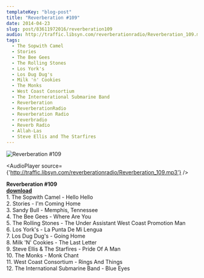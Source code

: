 ```yaml
---
templateKey: "blog-post"
title: "Reverberation #109"
date: 2014-04-23
slug: post/83611972016/reverberation109
audio: http://traffic.libsyn.com/reverberationradio/Reverberation_109.mp3
tags:
  - The Sopwith Camel
  - Stories
  - The Bee Gees
  - The Rolling Stones
  - Los York's
  - Los Dug Dug's
  - Milk 'n' Cookies
  - The Monks
  - West Coast Consortium
  - The Internerational Submarine Band
  - Reverberation
  - ReverberationRadio
  - Reverberation Radio
  - reverbradio
  - Reverb Radio
  - Allah-Las
  - Steve Ellis and The Starfires
---
```


![Reverberation #109](../images/dd70ba6b40002e4135e1a6ab2f70e021ce828d697a0bc53929967e922f754947.jpg)

<AudioPlayer source={'http://traffic.libsyn.com/reverberationradio/Reverberation_109.mp3'} />

<p><strong>Reverberation #109<br /></strong><strong><a href="http://traffic.libsyn.com/reverberationradio/Reverberation_109.mp3" title="download" target="_blank">download<br /></a></strong>1. The Sopwith Camel - Hello Hello<br />2. Stories - I'm Coming Home<br /> 3. Sandy Bull - Memphis, Tennessee&nbsp;<br /> 4. The Bee Gees - Where Are You<br /> 5. The Rolling Stones - The Under Assistant West Coast Promotion Man<br />6. Los York's - La Punta De Mi Lengua<br />7. Los Dug Dug's - Going Home<br />8. Milk 'N' Cookies - The Last Letter<br />9.&nbsp;Steve Ellis &amp; The Starfires - Pride Of A Man<br />10. The Monks - Monk Chant<br />11. West Coast Consortium - Rings And Things<br />12. The International Submarine Band - Blue Eyes</p>
